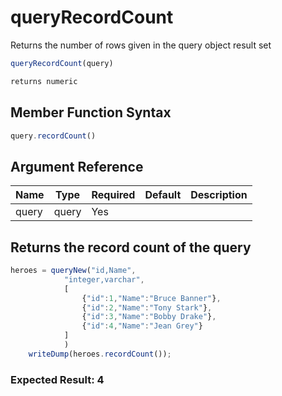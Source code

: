 # queryRecordCount

Returns the number of rows given in the query object result set

```javascript
queryRecordCount(query)
```

```javascript
returns numeric
```

## Member Function Syntax

```javascript
query.recordCount()
```

## Argument Reference

| Name | Type | Required | Default | Description |
| --- | --- | --- | --- | --- |
| query | query | Yes |  |  |

## Returns the record count of the query

```javascript
heroes = queryNew("id,Name",
            "integer,varchar",
            [
                {"id":1,"Name":"Bruce Banner"},
                {"id":2,"Name":"Tony Stark"},
                {"id":3,"Name":"Bobby Drake"},
                {"id":4,"Name":"Jean Grey"}
            ]
            )
    writeDump(heroes.recordCount());
```

### Expected Result: 4
